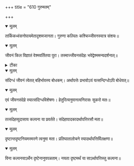 +++
title = "610 गुरुमतम्"

+++


<details open><summary>मूलम्</summary>

तार्किकध्वंसनोपायमेतादृशमजानता। गुरुणा कल्पितः कश्चिज्जीवनस्यात्र संशयः॥
</details>



<details open><summary>मूलम्</summary>

जीवनं किल विज्ञातं वेश्मवर्तितया पुरा। तस्माज्जीवनसंदेहः भवेद्वेश्ममन्यदर्शनात्॥
</details>



<details><summary>टीका</summary>

प्रक.[5 प्र.]
</details>



<details open><summary>मूलम्</summary>

संदिग्धं जीवनं त्वेतत् बहिर्भावस्य बोधकम्। अर्थापत्तेः प्रभावोऽयं यत्सन्दिग्धोऽपि बोधेयत्॥
</details>



<details open><summary>मूलम्</summary>

एवं जीवनसंदेहे स्यात्संदिग्धविशेषणः। हेतुरित्यनुमानत्वनिरासः सुकरो मतः॥
</details>



<details open><summary>मूलम्</summary>

तत्संदेहव्युदासाय कल्पना या प्रवर्तते। संदेहापादकादर्थापत्तिरसौ मता॥
</details>



<details open><summary>मूलम्</summary>

दृष्टान्तदृष्टनियमस्मरणे त्वनुमा मता। प्रतिघातालोचने स्यादर्थापत्तिर्विलक्षणा॥
</details>



<details open><summary>मूलम्</summary>

विना कल्पनयाऽर्थेन दृष्टेनानुपपन्नताम्। नयता दृष्टमर्थं या साऽर्थापत्तिस्तु कल्पना॥
</details>

